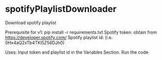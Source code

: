 # spotifyPlaylistDownloader
Download spotify playlist 

Prerequisite for v1:
pip install -r requirements.txt
Spotify token: obtain from https://developer.spotify.com/ 
Spotify playlist id: (i.e. 0Hx4aQ2xTb4TKl5Z56DJh0) 

Uses:
Input token and playlist id in the Variables Section. 
Run the code 
